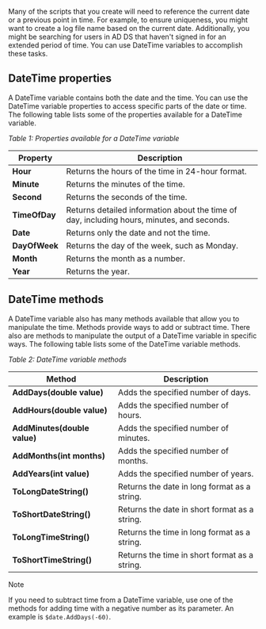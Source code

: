 Many of the scripts that you create will need to reference the current date or a previous point in time. For example, to ensure uniqueness, you might want to create a log file name based on the current date. Additionally, you might be searching for users in AD DS that haven't signed in for an extended period of time. You can use DateTime variables to accomplish these tasks.

## DateTime properties

A DateTime variable contains both the date and the time. You can use the DateTime variable properties to access specific parts of the date or time. The following table lists some of the properties available for a DateTime variable.

*Table 1: Properties available for a DateTime variable*

| Property    | Description                                                  |
| ----------- | ------------------------------------------------------------ |
| **Hour**      | Returns the hours of the time in 24-hour format.             |
| **Minute**    | Returns the minutes of the time.                             |
| **Second**    | Returns the seconds of the time.                             |
| **TimeOfDay** | Returns detailed information about the time of day, including hours, minutes, and seconds. |
| **Date**      | Returns only the date and not the time.                      |
| **DayOfWeek** | Returns the day of the week, such as Monday.                 |
| **Month**     | Returns the month as a number.                               |
| **Year**      | Returns the year.                                            |

## DateTime methods

A DateTime variable also has many methods available that allow you to manipulate the time. Methods provide ways to add or subtract time. There also are methods to manipulate the output of a DateTime variable in specific ways. The following table lists some of the DateTime variable methods.

*Table 2: DateTime variable methods*

| Method                     | Description                                   |
| -------------------------- | --------------------------------------------- |
| **AddDays(double value)**    | Adds the specified number of days.            |
| **AddHours(double value)**   | Adds the specified number of hours.           |
| **AddMinutes(double value)** | Adds the specified number of minutes.         |
| **AddMonths(int months)**    | Adds the specified number of months.          |
| **AddYears(int value)**      | Adds the specified number of years.           |
| **ToLongDateString()**       | Returns the date in long format as a string.  |
| **ToShortDateString()**      | Returns the date in short format as a string. |
| **ToLongTimeString()**       | Returns the time in long format as a string.  |
| **ToShortTimeString()**      | Returns the time in short format as a string. |

> [!NOTE]
> If you need to subtract time from a DateTime variable, use one of the methods for adding time with a negative number as its parameter. An example is `$date.AddDays(-60)`.

